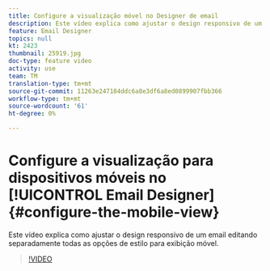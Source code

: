 ```yaml
---
title: Configure a visualização móvel no Designer de email
description: Este vídeo explica como ajustar o design responsivo de um email no Adobe Campaign Standard (ACS) editando separadamente todas as opções de estilo para exibição móvel.
feature: Email Designer
topics: null
kt: 2423
thumbnail: 25919.jpg
doc-type: feature video
activity: use
team: TM
translation-type: tm+mt
source-git-commit: 11263e247184ddc6a8e3df6a8ed0899907fbb366
workflow-type: tm+mt
source-wordcount: '61'
ht-degree: 0%

---
```



# Configure a visualização para dispositivos móveis no [!UICONTROL Email Designer] {#configure-the-mobile-view}

Este vídeo explica como ajustar o design responsivo de um email editando separadamente todas as opções de estilo para exibição móvel.

>[!VIDEO](https://video.tv.adobe.com/v/25919?quality=12)
